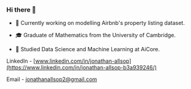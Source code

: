 ### Hi there 👋

- 🔭 Currently working on modelling Airbnb's property listing dataset.

- 🎓 Graduate of Mathematics from the University of Cambridge.

- 📖 Studied Data Science and Machine Learning at AiCore.


LinkedIn - [www.linkedin.com/in/jonathan-allsop](https://www.linkedin.com/in/jonathan-allsop-b3a939246/)

Email    - jonathanallsop2@gmail.com



